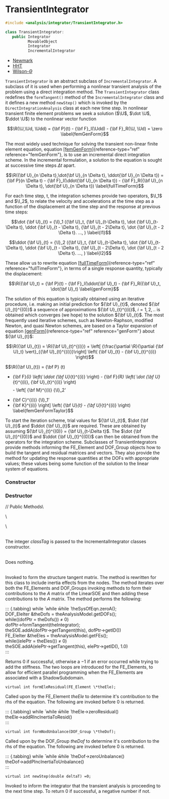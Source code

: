 # TransientIntegrator 

```cpp
#include <analysis/integrator/TransientIntegrator.h>

class TransientIntegrator: 
   public Integrator
          MovableObject
          Integrator
          IncrementalIntegrator
```

- [Newmark](Newmark)
- [HHT](HHT)
- [Wilson-$\Theta$](WilsonTheta)

`TransientIntegrator` is an abstract subclass of `IncrementalIntegrator`. 
A subclass of it is used when performing a nonlinear transient analysis of
the problem using a direct integration method. The `TransientIntegrator`
class redefines the `formTangent()` method of the `IncrementalIntegrator`
class and it defines a new method `newStep()` which is invoked by the
`DirectIntegrationAnalysis` class at each new time step.
In nonlinear transient finite element problems we seek a solution ($\U$, $\dot \U$, $\ddot \U$) to the nonlinear vector function

$$\R(\U,\Ud, \Udd) = {\bf P}(t) - {\bf F}_I(\Udd) - {\bf F}_R(\U, \Ud) = \zero
\label{femGenForm}$$

The most widely used technique for solving the transient non-linear
finite element equation,
equation [\[femGenForm\]](#femGenForm){reference-type="ref"
reference="femGenForm"}, is to use an incremental direct integration
scheme. In the incremental formulation, a solution to the equation is
sought at successive time steps $\Delta
t$ apart.

$$\R({\bf U}_{n \Delta t},\dot{\bf U}_{n \Delta t}, \ddot{\bf U}_{n \Delta t}) = {\bf P}(n \Delta t) -
{\bf F}_I(\ddot{\bf U}_{n \Delta t}) - {\bf F}_R({\bf U}_{n \Delta t}, \dot{\bf U}_{n \Delta t})
\label{fullTimeForm}$$

For each time step, t, the integration schemes provide two operators,
$\I_1$ and $\I_2$, to relate the velocity and accelerations at the time
step as a function of the displacement at the time step and the response
at previous time steps:

$$\dot {\bf U}_{t} = {\I}_1 ({\bf U}_t, {\bf U}_{t-\Delta t}, \dot {\bf U}_{t-\Delta t},
\ddot {\bf U}_{t - \Delta t}, {\bf U}_{t - 2\Delta t}, \dot {\bf U}_{t - 2 \Delta t}. ..., )
\label{I1}$$

$$\ddot {\bf U}_{t} = {\I}_2 ({\bf U}_t, {\bf U}_{t-\Delta t}, \dot {\bf U}_{t-\Delta t},
\ddot {\bf U}_{t - \Delta t}, {\bf U}_{t - 2\Delta t}, \dot {\bf U}_{t - 2 \Delta t}. ..., )
\label{I2}$$

These allow us to rewrite
equation [\[fullTimeForm\]](#fullTimeForm){reference-type="ref"
reference="fullTimeForm"}, in terms of a single response quantity,
typically the displacement:

$$\R({\bf U}_t) = {\bf P}(t) - {\bf F}_I(\ddot{\bf U}_t) - {\bf F}_R({\bf U}_t, \dot{\bf U}_t)
\label{genForm}$$

The solution of this equation is typically obtained using an iterative
procedure, i.e. making an initial prediction for ${\bf U}_{t}$, denoted
${\bf U}_{t}^{(0)}$ a sequence of approximations ${\bf U}_{t}^{(i)}$, $i=1,2, ..$
is obtained which converges (we hope) to the solution ${\bf U}_{t}$. The most
frequently used iterative schemes, such as Newton-Raphson, modified
Newton, and quasi Newton schemes, are based on a Taylor expansion of
equation [\[genForm\]](#genForm){reference-type="ref"
reference="genForm"} about ${\bf U}_{t}$:

$$\R({\bf U}_{t}) = 
\R({\bf U}_{t}^{(i)}) +
\left[ {\frac{\partial \R}{\partial {\bf U}_t} \vert}_{{\bf U}_{t}^{(i)}}\right]
\left( {\bf U}_{t} - {\bf U}_{t}^{(i)} \right)$$

$$\R({\bf U}_{t}) = 
 {\bf P} (t) 
 - {\bf F}_{I} \left( \ddot {\bf U}_{t}^{(i)} \right) -
{\bf F}_{R} \left( \dot {\bf U}_{t}^{(i)}, {\bf U}_{t}^{(i)} \right)$$ $$- \left[
   {\bf M}^{(i)} {\I}_2'
+  {\bf C}^{(i)} {\I}_1'
+ {\bf K}^{(i)}  \right]
 \left( {\bf U}_{t} - {\bf U}_{t}^{(i)} \right)
\label{femGenFormTaylor}$$

To start the iteration scheme, trial values for ${\bf U}_{t}$, $\dot
{\bf U}_{t}$ and $\ddot {\bf U}_{t}$ are required. These are obtained by assuming
${\bf U}_{t}^{(0)} = {\bf U}_{t-\Delta t}$. The $\dot {\bf U}_{t}^{(0)}$ and
$\ddot {\bf U}_{t}^{(0)}$ can then be obtained from the operators for the
integration scheme.
Subclasses of TransientIntegrators provide methods informing the
FE_Element and DOF_Group objects how to build the tangent and residual
matrices and vectors. They also provide the method for updating the
response quantities at the DOFs with appropriate values; these values
being some function of the solution to the linear system of equations.

### Constructor


### Destructor


// Public Methods\

\

\

\
The integer *classTag* is passed to the IncrementalIntegrator classes
constructor.

\
Does nothing.

\
Invoked to form the structure tangent matrix. The method is rewritten
for this class to include inertia effects from the nodes. The method
iterates over both the FE_Elements and DOF_Groups invoking methods to
form their contributions to the $A$ matrix of the LinearSOE and then
adding these contributions to the $A$ matrix. The method performs the
following:

::: {.tabbing}
while ̄ while w̄hile ̄ theSysOfEqn.zeroA();\
DOF_EleIter &theDofs = theAnalysisModel.getDOFs();\
while((dofPtr = theDofs()) $\neq$ 0)\
dofPtr-$>$formTangent(theIntegrator);\
theSOE.addA(dofPtr-$>$getTangent(this), dofPtr-$>$getID())\
FE_EleIter &theEles = theAnalysisModel.getFEs();\
while((elePtr = theEles()) $\neq$ 0)\
theSOE.addA(elePtr-$>$getTangent(this), elePtr-$>$getID(), $1.0$)\
:::

Returns $0$ if successful, otherwise a $-1$ if an error occurred while
trying to add the stiffness. The two loops are introduced for the
FE_Elements, to allow for efficient parallel programming when the
FE_Elements are associated with a ShadowSubdomain.

```{.cpp}
virtual int formEleResidual(FE_Element \*theEle);
```

Called upon by the FE_Element *theEle* to determine it's contribution to
the rhs of the equation. The following are invoked before $0$ is
returned.

::: {.tabbing}
while ̄ while w̄hile ̄ theEle-$>$zeroResidual()\
theEle-$>$addRIncInertiaToResid()\
:::


```{.cpp}
virtual int formNodUnbalance(DOF_Group \*theDof);
```

Called upon by the DOF_Group *theDof* to determine it's contribution to
the rhs of the equation. The following are invoked before $0$ is
returned.

::: {.tabbing}
while ̄ while w̄hile ̄ theDof-$>$zeroUnbalance()\
theDof-$>$addPIncInertiaToUnbalance()\
:::


```{.cpp}
virtual int newStep(double deltaT) =0;
```

Invoked to inform the integrator that the transient analysis is
proceeding to the next time step. To return $0$ if successful, a
negative number if not.
